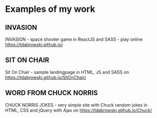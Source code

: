 # Examples of my work

## INVASION
INVASION - space shooter game in ReactJS and SASS - play online https://tdabrowski.github.io/

## SIT ON CHAIR
Sit On Chair - sample landingpage in HTML, JS and SASS on https://tdabrowski.github.io/SitOnChair/

## WORD FROM CHUCK NORRIS
CHUCK NORRIS JOKES - very simple site with Chuck random jokes in HTML, CSS and jQuery with Ajax on https://tdabrowski.github.io/Chuck/
